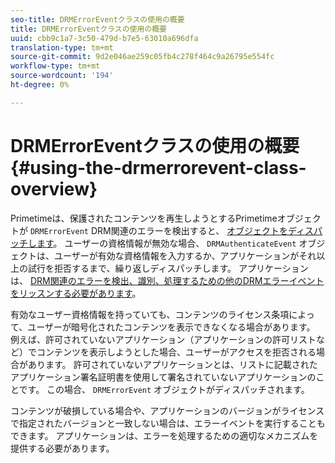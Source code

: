 ```yaml
---
seo-title: DRMErrorEventクラスの使用の概要
title: DRMErrorEventクラスの使用の概要
uuid: cbb9c1a7-3c50-479d-b7e5-63010a696dfa
translation-type: tm+mt
source-git-commit: 9d2e046ae259c05fb4c278f464c9a26795e554fc
workflow-type: tm+mt
source-wordcount: '194'
ht-degree: 0%

---
```



# DRMErrorEventクラスの使用の概要 {#using-the-drmerrorevent-class-overview}

Primetimeは、保護されたコンテンツを再生しようとするPrimetimeオブジェクトが `DRMErrorEvent` DRM関連のエラーを検出すると、 [オブジェクトをディスパッチします](https://help.adobe.com/en_US/primetime/drm/index.html#reference-DRM_Client_Error_Messages)。 ユーザーの資格情報が無効な場合、 `DRMAuthenticateEvent` オブジェクトは、ユーザーが有効な資格情報を入力するか、アプリケーションがそれ以上の試行を拒否するまで、繰り返しディスパッチします。 アプリケーションは、 [DRM関連のエラーを検出、識別、処理するための他のDRMエラーイベントをリッスンする必要があります](https://help.adobe.com/en_US/primetime/drm/index.html#reference-DRM_Client_Error_Messages)。

有効なユーザー資格情報を持っていても、コンテンツのライセンス条項によって、ユーザーが暗号化されたコンテンツを表示できなくなる場合があります。 例えば、許可されていないアプリケーション（アプリケーションの許可リストなど）でコンテンツを表示しようとした場合、ユーザーがアクセスを拒否される場合があります。 許可されていないアプリケーションとは、リストに記載されたアプリケーション署名証明書を使用して署名されていないアプリケーションのことです。 この場合、 `DRMErrorEvent` オブジェクトがディスパッチされます。

コンテンツが破損している場合や、アプリケーションのバージョンがライセンスで指定されたバージョンと一致しない場合は、エラーイベントを実行することもできます。 アプリケーションは、エラーを処理するための適切なメカニズムを提供する必要があります。
